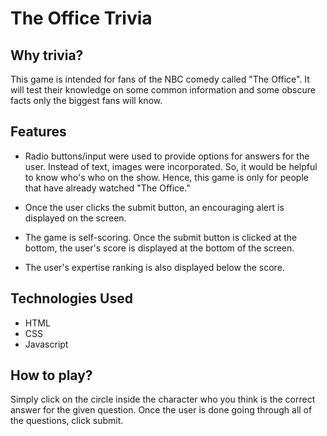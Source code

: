 The Office Trivia
=================

## Why trivia?

This game is intended for fans of the NBC comedy called "The Office". It will test their knowledge on some common information and some obscure facts only the biggest fans will know.

## Features

* Radio buttons/input were used to provide options for answers for the user. Instead of text, images were incorporated. So, it would be helpful to know who's who on the show. Hence, this game is only for people that have already watched "The Office."

* Once the user clicks the submit button, an encouraging alert is displayed on the screen.

* The game is self-scoring. Once the submit button is clicked at the bottom, the user's score is displayed at the bottom of the screen.

* The user's expertise ranking is also displayed below the score.

## Technologies Used

* HTML
* CSS
* Javascript

## How to play?

Simply click on the circle inside the character who you think is the correct answer for the given question. Once the user is done going through all of the questions, click submit.